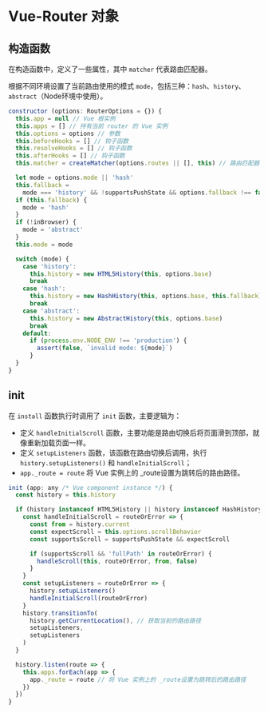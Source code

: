 # Vue-Router 对象

## 构造函数

在构造函数中，定义了一些属性，其中 `matcher` 代表路由匹配器。

根据不同环境设置了当前路由使用的模式 `mode`，包括三种：`hash`、`history`、`abstract`（Node环境中使用）。

```js
constructor (options: RouterOptions = {}) {
  this.app = null // Vue 根实例
  this.apps = [] // 持有当前 router 的 Vue 实例
  this.options = options // 参数
  this.beforeHooks = [] // 钩子函数
  this.resolveHooks = [] // 钩子函数
  this.afterHooks = [] // 钩子函数
  this.matcher = createMatcher(options.routes || [], this) // 路由匹配器

  let mode = options.mode || 'hash'
  this.fallback =
    mode === 'history' && !supportsPushState && options.fallback !== false
  if (this.fallback) {
    mode = 'hash'
  }
  if (!inBrowser) {
    mode = 'abstract'
  }
  this.mode = mode

  switch (mode) {
    case 'history':
      this.history = new HTML5History(this, options.base)
      break
    case 'hash':
      this.history = new HashHistory(this, options.base, this.fallback)
      break
    case 'abstract':
      this.history = new AbstractHistory(this, options.base)
      break
    default:
      if (process.env.NODE_ENV !== 'production') {
        assert(false, `invalid mode: ${mode}`)
      }
  }
}
```

## init

在 `install` 函数执行时调用了 `init` 函数，主要逻辑为：

* 定义 `handleInitialScroll` 函数，主要功能是路由切换后将页面滑到顶部，就像重新加载页面一样。
* 定义 `setupListeners` 函数，该函数在路由切换后调用，执行 `history.setupListeners()` 和 `handleInitialScroll`；
* `app._route = route` 将 Vue 实例上的 _route设置为跳转后的路由路径。

```js
init (app: any /* Vue component instance */) {
  const history = this.history

  if (history instanceof HTML5History || history instanceof HashHistory) {
    const handleInitialScroll = routeOrError => {
      const from = history.current
      const expectScroll = this.options.scrollBehavior
      const supportsScroll = supportsPushState && expectScroll

      if (supportsScroll && 'fullPath' in routeOrError) {
        handleScroll(this, routeOrError, from, false)
      }
    }
    const setupListeners = routeOrError => {
      history.setupListeners()
      handleInitialScroll(routeOrError)
    }
    history.transitionTo(
      history.getCurrentLocation(), // 获取当前的路由路径
      setupListeners,
      setupListeners
    )
  }

  history.listen(route => {
    this.apps.forEach(app => {
      app._route = route // 将 Vue 实例上的 _route设置为跳转后的路由路径
    })
  })
}
```